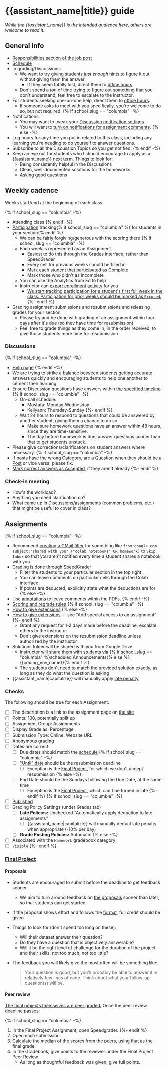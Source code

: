 # {{assistant_name|title}} guide

_While the {{assistant_name}} is the intended audience here, others are welcome to read it._

## General info

- [Responsibilities section of the job post]({{assistant_responsibilities}})
- [Schedule](https://python-public-policy.afeld.me/en/{{school_slug}}/syllabus.html#schedule)
- In grading/Discussions:
  - We want to try giving students _just enough_ hints to figure it out without giving them the answer.
    - If they seem totally lost, direct them to [office hours](https://python-public-policy.afeld.me/en/{{school_slug}}/syllabus.html#instructor-information).
  - Don't spend a _ton_ of time trying to figure out something that you don't understand; feel free to escalate to the instructor.
- For students seeking one-on-one help, direct them to [office hours](https://python-public-policy.afeld.me/en/{{school_slug}}/syllabus.html#instructor-information).
  - If someone asks to meet with you specifically, you're welcome to do so, but not required.
{% if school_slug == "columbia" -%}
- Notifications:
  - You may want to tweak your [Discussion notification settings](https://edstem.org/us/settings/notifications).
  - You will want to [turn on notifications for assignment comments](https://community.canvaslms.com/t5/Canvas-Question-Forum/Notification-when-student-posts-a-comment-on-an-assignment/m-p/405572#M142680).
{% else -%}
- Log hours for any time you put in related to this class, including any learning you're needing to do yourself to answer questions.
- Subscribe to all the Discussion Topics so you get notified.
{% endif -%}
- Keep an eye out for students who I should encourage to apply as a {{assistant_name}} next term. Things to look for:
  - Being consistently helpful in the Discussions
  - Clean, well-documented solutions for the homeworks
  - Asking good questions

## Weekly cadence

Weeks start/end at the beginning of each class.

{% if school_slug == "columbia" -%}
- Attending class
{% endif -%}
- [Participation](https://python-public-policy.afeld.me/en/{{school_slug}}/syllabus.html#participation) tracking{% if school_slug == "columbia" %} for students in your section{% endif %}
  - We can be fairly forgiving/generous with the scoring there
  {% if school_slug == "columbia" -%}
  - Each week is represented as an Assignment
    - Easiest to do this through the Grades interface, rather than SpeedGrader
    - Every cell for previous weeks should be filled in
    - Mark each student that participated as Complete
    - Mark those who didn't as Incomplete
  - You can use the Analytics from Ed to help
  - Instructor can [export enrollment activity](https://python-public-policy.afeld.me/en/{{school_slug}}/meta/instructor_guide.html#student-enrollment-activity) for you
    - [We start tracking participation for a student's first full week in the class. Participation for prior weeks should be marked as `Excused`.](https://python-public-policy.afeld.me/en/{{school_slug}}/lecture_0.html#once-you-get-off-the-wait-list)
  {%- endif %}
- Grading assignment submissions and resubmissions and releasing grades for your section
  - Please try and be done with grading of an assignment within four days after it's due (so they have time for resubmission)
  - Feel free to grade things as they come in, in the order received, to give those students more time for resubmission

### Discussions

{% if school_slug == "columbia" -%}
- [Help page](https://edstem.org/us/help/using-ed-discussion)
{% endif -%}
- We are trying to strike a balance between students getting accurate answers quickly and encouraging students to help one another to cement their learning
- Ensure Discussion questions have answers within [the specified timeline](https://python-public-policy.afeld.me/en/{{school_slug}}/syllabus.html#communications).
  {% if school_slug == "columbia" -%}
  - On-call schedule:
    - Mostafa: Monday-Wednesday
    - Kellyann: Thursday-Sunday
  {%- endif %}
  - Wait 24 hours to respond to questions that could be answered by another student, giving them a chance to do so.
    - Make sure homework questions have an answer within 48 hours, since they are time-sensitive.
    - The day before homework is due, answer questions sooner than that to get students unstuck.
- Please give corrections/clarifications on student answers where necessary.
{% if school_slug == "columbia" -%}
- If posts have the wrong Category, are [a Question when they should be a Post](https://edstem.org/us/help/using-ed-discussion#creating-threads) or vice versa, please fix.
- [Mark correct answers as Accepted](https://edstem.org/us/help/using-ed-discussion#accepting-answers), if they aren't already
{%- endif %}

### Check-in meeting

- How's the workload?
- Anything you need clarification on?
- What came up in Discussions/assignments (common problems, etc.) that might be useful to cover in class?

## Assignments

{% if school_slug == "columbia" -%}
- Recommend [creating a GMail filter](https://support.google.com/mail/answer/6579) for something like `from:google.com subject:"shared with you" ("colab notebooks" OR homework)` to `Skip Inbox` so that you aren't notified every time a student shares a notebook with you
- Grading is done through [SpeedGrader](https://community.canvaslms.com/t5/Canvas-Basics-Guide/What-is-SpeedGrader/ta-p/13)
  - Filter the students to your particular section in the top right
  - You can leave comments on particular cells through the Colab interface
  - If points are deducted, explicitly state what the deductions are for
{% else -%}
- Use [annotations](https://brightspaceresources.ccc.edu/kb/how-do-i-use-the-annotation-tool-to-provide-feedback-on-an-assignment-submitted-to-an-assignment-folder/) to leave comments within the PDFs.
{% endif -%}
- [Scoring and regrade rules](https://python-public-policy.afeld.me/en/{{school_slug}}/syllabus.html#assignment-scoring)
{% if school_slug == "columbia" -%}
- [How to give extensions](https://community.canvaslms.com/t5/Instructor-Guide/How-do-I-assign-an-assignment-to-an-individual-student/ta-p/717#assign_to_student_only)
{% else -%}
- [How to give extensions](https://documentation.brightspace.com/EN/le/assignments/instructor/set_release_conditions.htm?tocpath=Instructors%7CAssess%20and%20grade%20learners%7CCreate%20assignments%20and%20assess%20submissions%7C_____7) — see "Add special access to an assignment"
{%- endif %}
  - Grant any request for 1-2 days made before the deadline; escalate others to the instructor
  - Don't give extensions on the resubmission deadline unless authorized by the instructor
- Solutions folder will be shared with you from Google Drive
  - [Instructor will share them with students](https://python-public-policy.afeld.me/en/{{school_slug}}/assignments.html#submission) via {% if school_slug == "columbia" %}scheduled Announcements{% else %}{{coding_env_name}}{% endif %}
  - The students don't need to match the provided solution exactly, as long as they do what the question is asking
- {{assistant_name|capitalize}} will manually apply [late penalty](https://python-public-policy.afeld.me/en/{{school_slug}}/syllabus.html#assignment-scoring)

### Checks

The following should be true for each Assignment:

- [ ] The description is a link to the assignment page on [the site](https://python-public-policy.afeld.me/en/{{school_slug}}/)
- [ ] Points: 100, potentially split up
- [ ] Assignment Group: Assignments
- [ ] Display Grade as: Percentage
- [ ] Submission Type: Online, Website URL
- [ ] [Anonymous grading]({{lms_anonymous_docs}})
- [ ] Dates are correct:
  - [ ] Due dates should match the [schedule](https://python-public-policy.afeld.me/en/{{school_slug}}/syllabus.html#schedule)
  {% if school_slug == "columbia" -%}
  - [ ] ["Until" date](https://community.canvaslms.com/t5/Instructor-Guide/What-is-the-difference-between-assignment-due-dates-and/ta-p/897) should be the resubmission deadline
    - [ ] Exception is the [Final Project](https://python-public-policy.afeld.me/en/{{school_slug}}/final_project.html), for which we don't accept resubmission
  {% else -%}
  - [ ] End Date should be the Sundays following the Due Date, at the same time
    - [ ] Exception is the [Final Project](https://python-public-policy.afeld.me/en/{{school_slug}}/final_project.html), which can't be turned in late
  {%- endif %}
{% if school_slug == "columbia" -%}
- [ ] [Published](https://community.canvaslms.com/t5/Instructor-Guide/How-do-I-publish-or-unpublish-an-assignment-as-an-instructor/ta-p/585)
- [ ] Grading Policy Settings (under Grades tab)
  - [ ] **Late Policies:** Unchecked "Automatically apply deduction to late assignments"
    - [ ] {{assistant_name|capitalize}} will manually deduct late penalty when appropriate (-10% per day)
  - [ ] **Grade Posting Policies:** Automatic
{% else -%}
- [ ] Associated with the `Homework` gradebook category
- [ ] `Visible`
{%- endif %}

### [Final Project](https://python-public-policy.afeld.me/en/{{school_slug}}/final_project.html)

#### Proposals

- Students are encouraged to submit before the deadline to get feedback sooner
  - We aim to turn around feedback on [the proposals](https://python-public-policy.afeld.me/en/{{school_slug}}/final_project.html#proposal) sooner than later, so that students can get started.
- If the proposal shows effort and follows the [format](https://python-public-policy.afeld.me/en/{{school_slug}}/final_project/proposal.html#format), full credit should be given
- Things to look for (don't spend too long on these):
  - Will their dataset answer their question?
  - Do they have a question that is objectively answerable?
  - Will it be the right level of challenge for the duration of the project and their skills, not too much, not too little?
- The feedback you will likely give the most often will be something like:

  > Your question is good, but you'll probably be able to answer it in relatively few lines of code. Think about what your follow-up question(s) will be.

#### Peer review

[The final projects themselves are peer graded.](https://python-public-policy.afeld.me/en/{{school_slug}}/final_project.html#peer-grading) Once the peer review deadline passes:

{% if school_slug == "columbia" -%}
1. In the Final Project Assignment, open Speedgrader.
{%- endif %}
1. Open each submission.
1. Calculate the median of the scores from the peers, using that as the final grade.
1. In the Gradebook, give points to the reviewer under the Final Project Peer Review.
   - As long as thoughtful feedback was given, give full points.
